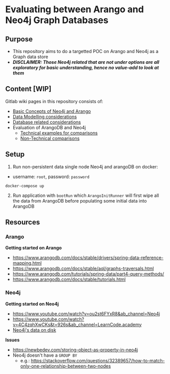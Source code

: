 # Evaluating between Arango and Neo4j Graph Databases
## Purpose
- This repository aims to do a targetted POC on Arango and Neo4j as a Graph data store
- **_DISCLAIMER: Those Neo4j related that are not under options are all exploratory for basic understanding, hence no value-add to look at them_**


## Content [WIP]
Gitlab wiki pages in this repository consists of: 
- [Basic Concepts of Neo4j and Arango](https://gitlab.com/qingru97/graph-databases/-/wikis/Basic-Concepts-of-ArangoDB-and-Neo4j)
- [Data Modelling considerations](https://gitlab.com/qingru97/graph-databases/-/wikis/Data-Modelling)
- [Database related considerations](https://gitlab.com/qingru97/graph-databases/-/wikis/Database-related-Concepts)
- Evaluation of ArangoDB and Neo4j
  - [Technical examples for comparisons](https://gitlab.com/qingru97/graph-databases/-/wikis/Evaluation-of-ArangoDB-and-Neo4J-(Technical-Comparisons))
  - [Non-Technical comparisons](https://gitlab.com/qingru97/graph-databases/-/wikis/Evaluation-of-ArangoDB-and-Neo4J-(Non-Technical-Comparisons))

## Setup
1. Run non-persistent data single node Neo4j and arangoDB on docker:
- username: `root`, password: `password`
```
docker-compose up
```
2. Run application with `bootRun` which `ArangoInitRunner` will first wipe all the data from ArangoDB before populating some initial data into ArangoDB

## Resources
### Arango
**Getting started on Arango**
- https://www.arangodb.com/docs/stable/drivers/spring-data-reference-mapping.html
- https://www.arangodb.com/docs/stable/aql/graphs-traversals.html
- https://www.arangodb.com/tutorials/spring-data/part4-query-methods/
- https://www.arangodb.com/docs/stable/tutorials.html

### Neo4j
**Getting started on Neo4j**
- https://www.youtube.com/watch?v=ou2st6FYxR8&ab_channel=Neo4j
- https://www.youtube.com/watch?v=4C4zqhXwCKs&t=926s&ab_channel=LearnCode.academy
- [Neo4j's data on disk](https://neo4j.com/developer/kb/understanding-data-on-disk/#:~:text=Properties%20are%20stored%20as%20a,its%20start%20and%20end%20node.)

**Issues**
- https://newbedev.com/storing-object-as-property-in-neo4j
- Neo4j doesn't have a `GROUP BY`
    - e.g.: https://stackoverflow.com/questions/32389657/how-to-match-only-one-relationship-between-two-nodes
